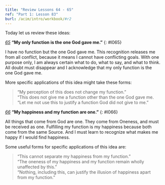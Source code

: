 ```yaml
---
title: "Review Lessons 64 - 65"
ref: "Part 1: Lesson 83"
burl: /acim/intro/workbook/#r2
---
```


Today let us review these ideas:

[*65*](/acim/workbook/l065/?r=1) **“My only function is the one God gave me.”**
{: #l065}

I have no function but the one God gave me. This recognition releases me
from all conflict, because it means I cannot have conflicting goals. With
one purpose only, I am always certain what to do, what to say, and what
to think. All doubt must disappear and I acknowledge that my only
function is the one God gave me.

More specific applications of this idea might take these forms:

> “My perception of this does not change my function.”<br/>
> “This does not give me a function other than the one God gave me.<br/>
> “Let me not use this to justify a function God did not give to me.”

[*66*](/acim/workbook/l066/?r=1) **“My happiness and my function are one.”**
{: #l066}

All things that come from God are one. They come from Oneness, and must
be received as one. Fulfilling my function is my happiness because both
come from the same Source. And I must learn to recognize what makes me
happy if I would find happiness.

Some useful forms for specific applications of this idea are:

> “This cannot separate my happiness from my function.”<br/>
> “The oneness of my happiness and my function remain wholly unaffected by this.”<br/>
> “Nothing, including this, can justify the illusion of happiness apart from my function.”

